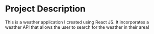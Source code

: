 # Project Description
This is a weather application I created using React JS. It incorporates a weather API that allows the user to search for the weather in their area!